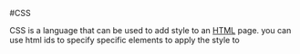 #CSS

CSS is a language that can be used to add style to an [HTML](/wiki/HTML) page.
you can use html ids to specify specific elements to apply the style to